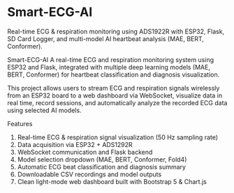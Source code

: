 # Smart-ECG-AI
Real-time ECG &amp; respiration monitoring using ADS1922R with ESP32, Flask, SD Card Logger, and multi-model AI heartbeat analysis (MAE, BERT, Conformer).

Smart-ECG-AI
A real-time ECG and respiration monitoring system using ESP32 and Flask, integrated with multiple deep learning models (MAE, BERT, Conformer) for heartbeat classification and diagnosis visualization.

This project allows users to stream ECG and respiration signals wirelessly from an ESP32 board to a web dashboard via WebSocket, visualize data in real time, record sessions, and automatically analyze the recorded ECG data using selected AI models.

Features
1. Real-time ECG & respiration signal visualization (50 Hz sampling rate)
2. Data acquisition via ESP32 + ADS1292R
3. WebSocket communication and Flask backend
4. Model selection dropdown (MAE, BERT, Conformer, Fold4)
5. Automatic ECG beat classification and diagnosis summary
6. Downloadable CSV recordings and model outputs
7. Clean light-mode web dashboard built with Bootstrap 5 & Chart.js
